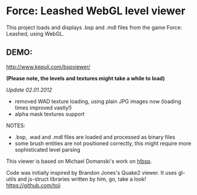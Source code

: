 Force: Leashed WebGL level viewer
======================================

This project loads and displays .bsp and .mdl files from the game Force: Leashed, using WebGL.

DEMO:
-----
http://www.kepuli.com/bspviewer/

**(Please note, the levels and textures might take a while to load)**

*Update 02.01.2012*
- removed WAD texture loading, using plain JPG images now (loading times improved vastly!)
- alpha mask textures support

NOTES:
- .bsp, .wad and .mdl files are loaded and processed as binary files
- some brush entities are not positioned correctly, this might require more sophisticated level parsing 

This viewer is based on Michael Domanski's work on [hlbsp](https://github.com/rein4ce/hlbsp).

Code was initially inspired by Brandon Jones's Quake2 viewer.
It uses gl-utils and js-struct libraries written by him, go, take a look!
https://github.com/toji



